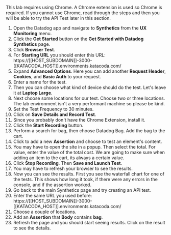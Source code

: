 This lab requires using Chrome. A Chrome extension is used so Chrome is required. If you cannot use Chrome, read through the steps and then you will be able to try the API Test later in this section.  


1.  Open the Datadog app and navigate to **Synthetics** from the **UX Monitoring** menu.
2.  Click the **Get Started** button on the **Get Started with Datadog Synthetics** page.
3.  Click **Browser Test**.
4.  For **Starting URL** you should enter this URL: https://[[HOST_SUBDOMAIN]]-3000-[[KATACODA_HOST]].environments.katacoda.com/
5.  Expand **Advanced Options**. Here you can add another **Request Header**, **Cookies**, and **Basic Auth** to your request.
6.  Enter a name for the test.
7.  Then you can choose what kind of device should do the test. Let's leave it at **Laptop Large**.
8.  Next choose some locations for our test. Choose two or three locations. The lab environment isn't a very performant machine so please be kind. 
9.  Set the Test Frequency to 30 minutes.
10. Click on **Save Details and Record Test**.
11. Since you probably don't have the Chrome Extension, install it. 
12. Click the **Start Recording** button.
13. Perform a search for bag, then choose Datadog Bag. Add the bag to the cart. 
14. Click to add a new **Assertion** and choose to test an element's content. 
15. You may have to open the site in a popup. Then select the total. For value, enter the value of the total cost. We are going to make sure when adding an item to the cart, its always a certain value. 
16. Click **Stop Recording**. Then **Save and Launch Test**.
17. You may have to refresh your browser to see the results. 
18. Now you can see the results. First you see the waterfall chart for one of the tests. This shows how long it took, if there were any errors in the console, and if the assertion worked. 
19. Go back to the main Synthetics page and try creating an API test.
20. Enter the same URL you used before: https://[[HOST_SUBDOMAIN]]-3000-[[KATACODA_HOST]].environments.katacoda.com/
21. Choose a couple of locations. 
22. Add an **Assertion** that **Body** contains **bag**.
23. Refresh the page and you should start seeing results. Click on the result to see the details. 
    